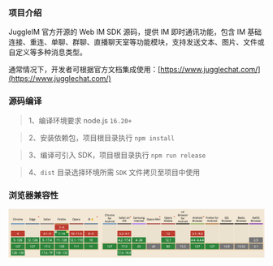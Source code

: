 ### 项目介绍

JuggleIM 官方开源的 Web IM SDK 源码，提供 IM 即时通讯功能，包含 IM 基础连接、重连、单聊、群聊、直播聊天室等功能模块，支持发送文本、图片、文件或自定义等多种消息类型。

通常情况下，开发者可根据官方文档集成使用：[https://www.jugglechat.com/](https://www.jugglechat.com/)

### 源码编译

> 1、编译环境要求 node.js `16.20+`

> 2、安装依赖包，项目根目录执行 `npm install`

> 3、编译可引入 SDK，项目根目录执行 `npm run release`

> 4、`dist` 目录选择环境所需 `SDK` 文件拷贝至项目中使用

### 浏览器兼容性

![兼容性](./res/cpb.png)
